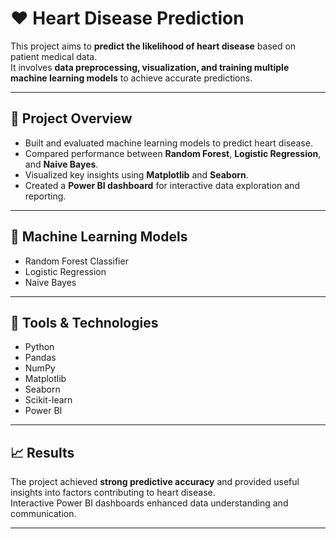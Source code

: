 # ❤️ Heart Disease Prediction

This project aims to **predict the likelihood of heart disease** based on patient medical data.  
It involves **data preprocessing, visualization, and training multiple machine learning models** to achieve accurate predictions.

---

## 🚀 Project Overview

- Built and evaluated machine learning models to predict heart disease.
- Compared performance between **Random Forest**, **Logistic Regression**, and **Naive Bayes**.
- Visualized key insights using **Matplotlib** and **Seaborn**.
- Created a **Power BI dashboard** for interactive data exploration and reporting.

---

## 🧠 Machine Learning Models

- Random Forest Classifier  
- Logistic Regression  
- Naive Bayes  

---

## 🧰 Tools & Technologies

- Python  
- Pandas  
- NumPy  
- Matplotlib  
- Seaborn  
- Scikit-learn  
- Power BI  

---

## 📈 Results

The project achieved **strong predictive accuracy** and provided useful insights into factors contributing to heart disease.  
Interactive Power BI dashboards enhanced data understanding and communication.

---
